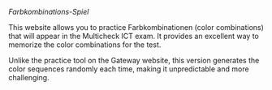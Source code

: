 *Farbkombinations-Spiel*

This website allows you to practice Farbkombinationen (color combinations) that will appear in the Multicheck ICT exam. It provides an excellent way to memorize the color combinations for the test.

Unlike the practice tool on the Gateway website, this version generates the color sequences randomly each time, making it unpredictable and more challenging.
